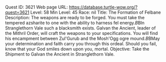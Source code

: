 Quest ID: 3621
Web page URL: https://database.turtle-wow.org/?quest=3621
Level: 58
Min Level: 45
Race: nil
Title: The Formation of Felbane
Description: The weapons are ready to be forged. You must take the tempered azsharite to one with the ability to harness fel energy.$B$BIn Stranglethorn Vale such a blacksmith exists. Galvan the Ancient, leader of the Mithril Order, will craft the weapons to your specifications. You will find his encampment between Zul'Gurub and the Mosh'Ogg ogre mound.$B$BMay your determination and faith carry you through this ordeal. Should you fail, know that your God smiles down upon you, mortal.
Objective: Take the Shipment to Galvan the Ancient in Stranglethorn Vale.
